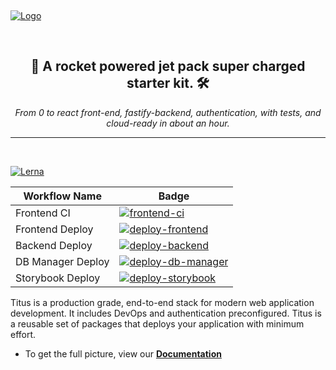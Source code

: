&nbsp;

[![Logo][logo-img]][docs]

&nbsp;

<h2 align="center"> 🚀 A rocket powered jet pack super charged starter kit. 🛠️</h2>
<p align="center"><em>From 0 to react front-end, fastify-backend, authentication, with tests, and cloud-ready in about an hour.</em></p>

---

&nbsp;

[![Lerna][lerna-badge]][lerna-link]

| Workflow Name | Badge |
| ---- | ----- |
| Frontend CI | [![frontend-ci][frontend-ci-badge]][frontend-ci] |
| Frontend Deploy | [![deploy-frontend][deploy-frontend-badge]][deploy-frontend-link] |
| Backend Deploy | [![deploy-backend][deploy-backend-badge]][deploy-backend-link] |
| DB Manager Deploy | [![deploy-db-manager][deploy-db-manager-badge]][deploy-db-manager-link] |
| Storybook Deploy | [![deploy-storybook][deploy-storybook-badge]][deploy-storybook-link] |

Titus is a production grade, end-to-end stack for modern web application development. It includes DevOps and authentication preconfigured. Titus is a reusable set of packages that deploys your application with minimum effort.

- To get the full picture, view our __[Documentation][docs]__

[lerna-link]: https://lernajs.io/
[lerna-badge]: https://img.shields.io/badge/maintained%20with-lerna-cc00ff.svg

[frontend-ci]: https://github.com/nearform/titus/actions?query=workflow%3A%22Frontend+CI%22
[frontend-ci-badge]: https://github.com/nearform/titus/workflows/Frontend%20CI/badge.svg

[deploy-frontend-link]: https://github.com/nearform/titus/actions?query=workflow%3A%22Deploy+titus-frontend+to+GCP%22
[deploy-frontend-badge]: https://github.com/nearform/titus/workflows/Deploy%20titus-frontend%20to%20GCP/badge.svg

[deploy-backend-link]: https://github.com/nearform/titus/actions?query=workflow%3A%22Deploy+titus-backend+to+GCP%22
[deploy-backend-badge]: https://github.com/nearform/titus/workflows/Deploy%20titus-backend%20to%20GCP/badge.svg

[deploy-db-manager-link]: https://github.com/nearform/titus/actions?query=workflow%3A%22Deploy+titus-db-manager+to+GCP%22
[deploy-db-manager-badge]: https://github.com/nearform/titus/workflows/Deploy%20titus-db-manager%20to%20GCP/badge.svg

[deploy-storybook-link]: https://github.com/nearform/titus/actions?query=workflow%3A%22Deploy+storybook+to+GCP%22
[deploy-storybook-badge]: https://github.com/nearform/titus/workflows/Deploy%20storybook%20to%20GCP/badge.svg

[logo-img]: docs/img/Accel_Logo_Titus.svg
[docs]: https://nf-titus.netlify.com/#/
